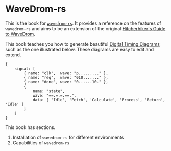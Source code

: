 # WaveDrom-rs

This is the book for [`wavedrom-rs`][github]. It provides a reference on the
features of `wavedrom-rs` and aims to be an extension of the original
[Hitcherhiker's Guide to WaveDrom][tutorial].

This book teaches you how to generate beautiful [Digital Timing
Diagrams][dtd-wiki] such as the one illustrated below. These diagrams are easy
to edit and extend.

```wavedrom[with_source]
{
    signal: [
        { name: "clk",  wave: "p........." },
        { name: "req",  wave: "010......." },
        { name: "done", wave: "0......10." },
        {
            name: "state",
            wave: "==.=.=.==.",
            data: [ 'Idle', 'Fetch', 'Calculate', 'Process', 'Return', 'Idle' ]
        }
    ]
}
```

This book has sections.

1. Installation of `wavedrom-rs` for different environments
2. Capabilities of `wavedrom-rs`


[github]: https://github.com/coastalwhite/wavedrom-rs
[tutorial]: https://wavedrom.com/tutorial.html
[dtd-wiki]: https://en.wikipedia.org/wiki/Digital_timing_diagram
